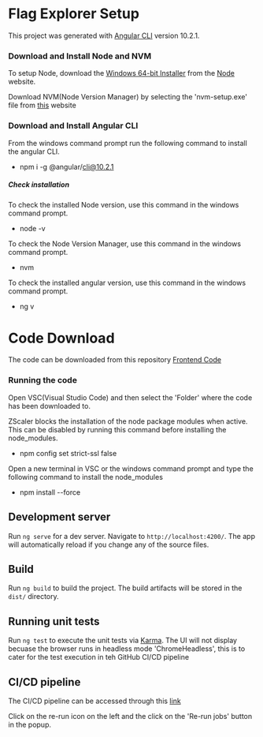 # Flag Explorer Setup

This project was generated with [Angular CLI](https://github.com/angular/angular-cli) version 10.2.1.

### Download and Install Node and NVM

To setup Node, download the [Windows 64-bit Installer](https://nodejs.org/dist/v16.16.0/node-v16.16.0-x64.msi) from the [Node](https://nodejs.org/en/blog/release/v16.16.0) website.

Download NVM(Node Version Manager) by selecting the 'nvm-setup.exe' file from [this](https://github.com/coreybutler/nvm-windows/releases/tag/1.1.9) website

### Download and Install Angular CLI

From the windows command prompt run the following command to install the angular CLI.

- npm i -g @angular/cli@10.2.1 

##### Check installation

To check the installed Node version, use this command in the windows command prompt.

- node -v

To check the Node Version Manager, use this command in the windows command prompt.

- nvm

To check the installed angular version, use this command in the windows command prompt.

- ng v

# Code Download

The code can be downloaded from this repository [Frontend Code](https://github.com/yaasiercode2025/FlagExplorerFrontend)

### Running the code

Open VSC(Visual Studio Code) and then select the 'Folder' where the code has been downloaded to.

ZScaler blocks the installation of the node package modules when active. This can be disabled by running this command before installing the node_modules.

- npm config set strict-ssl false

Open a new terminal in VSC or the windows command prompt and type the following command to install the node_modules

- npm install --force

## Development server

Run `ng serve` for a dev server. Navigate to `http://localhost:4200/`. The app will automatically reload if you change any of the source files.

## Build

Run `ng build` to build the project. The build artifacts will be stored in the `dist/` directory.

## Running unit tests

Run `ng test` to execute the unit tests via [Karma](https://karma-runner.github.io). The UI will not display becuase the browser runs in headless mode 'ChromeHeadless', this is to cater for the test execution in teh GitHub CI/CD pipeline

## CI/CD pipeline

The CI/CD pipeline can be accessed through this [link](https://github.com/yaasiercode2025/FlagExplorerFrontend/actions/runs/14307465089)  

Click on the re-run icon on the left and the click on the 'Re-run jobs' button in the popup.

